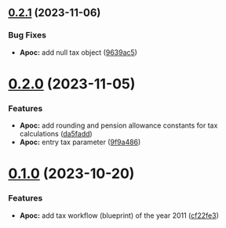 ## [0.2.1](https://github.com/AK2083/Apoc/compare/v0.2.0...v0.2.1) (2023-11-06)


### Bug Fixes

* **Apoc:** add null tax object ([9639ac5](https://github.com/AK2083/Apoc/commit/9639ac59cfd746f7897b5a22842693bd4591fafb))



# [0.2.0](https://github.com/AK2083/Apoc/compare/v0.1.0...v0.2.0) (2023-11-05)


### Features

* **Apoc:** add rounding and pension allowance constants for tax calculations ([da5fadd](https://github.com/AK2083/Apoc/commit/da5fadde2f2c7cb548edfcb903a5ae428a4ba42e))
* **Apoc:** entry tax parameter ([9f9a486](https://github.com/AK2083/Apoc/commit/9f9a4866660f82021843991218204febd5dd43d2))



# [0.1.0](https://github.com/AK2083/Apoc/compare/cf22fe3859809acf9c001aedc630ca0702dbfbd9...v0.1.0) (2023-10-20)


### Features

* **Apoc:** add tax workflow (blueprint) of the year 2011 ([cf22fe3](https://github.com/AK2083/Apoc/commit/cf22fe3859809acf9c001aedc630ca0702dbfbd9))



